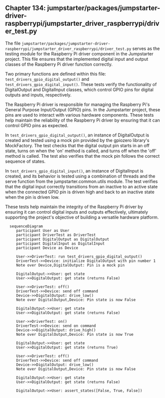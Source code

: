 ## Chapter 134: jumpstarter/packages/jumpstarter-driver-raspberrypi/jumpstarter_driver_raspberrypi/driver_test.py

 The file `jumpstarter/packages/jumpstarter-driver-raspberrypi/jumpstarter_driver_raspberrypi/driver_test.py` serves as the testing module for the Raspberry Pi driver component in the Jumpstarter project. This file ensures that the implemented digital input and output classes of the Raspberry Pi driver function correctly.

   Two primary functions are defined within this file: `test_drivers_gpio_digital_output()` and `test_drivers_gpio_digital_input()`. These tests verify the functionality of DigitalOutput and DigitalInput classes, which control GPIO pins for digital outputs and inputs, respectively.

   The Raspberry Pi driver is responsible for managing the Raspberry Pi's General Purpose Input/Output (GPIO) pins. In the Jumpstarter project, these pins are used to interact with various hardware components. These tests help maintain the reliability of the Raspberry Pi driver by ensuring that it can control GPIO pins as expected.

   In `test_drivers_gpio_digital_output()`, an instance of DigitalOutput is created and tested using a mock pin provided by the gpiozero library's MockFactory. The test checks that the digital output pin starts in an off state, turns on when the 'on' method is called, and turns off when the 'off' method is called. The test also verifies that the mock pin follows the correct sequence of states.

   In `test_drivers_gpio_digital_input()`, an instance of DigitalInput is created, and its behavior is tested using a combination of threads and the serve function from the jumpstarter.common.utils module. The test verifies that the digital input correctly transitions from an inactive to an active state when the connected GPIO pin is driven high and back to an inactive state when the pin is driven low.

   These tests help maintain the integrity of the Raspberry Pi driver by ensuring it can control digital inputs and outputs effectively, ultimately supporting the project's objective of building a versatile hardware platform.

 ```mermaid
   sequenceDiagram
      participant User as User
      participant DriverTest as DriverTest
      participant DigitalOutput as DigitalOutput
      participant DigitalInput as DigitalInput
      participant Device as Device

      User->>DriverTest: run test_drivers_gpio_digital_output()
      DriverTest->>Device: initialize DigitalOutput with pin number 1
      Note over Device,DigitalOutput: Pin is a mock pin

      DigitalOutput->>User: get state
      User->>DigitalOutput: get state (returns False)

      User->>DriverTest: off()
      DriverTest->>Device: send off command
      Device->>DigitalOutput: drive_low()
      Note over DigitalOutput,Device: Pin state is now False

      DigitalOutput->>User: get state
      User->>DigitalOutput: get state (returns False)

      User->>DriverTest: on()
      DriverTest->>Device: send on command
      Device->>DigitalOutput: drive_high()
      Note over DigitalOutput,Device: Pin state is now True

      DigitalOutput->>User: get state
      User->>DigitalOutput: get state (returns True)

      User->>DriverTest: off()
      DriverTest->>Device: send off command
      Device->>DigitalOutput: drive_low()
      Note over DigitalOutput,Device: Pin state is now False

      DigitalOutput->>User: get state
      User->>DigitalOutput: get state (returns False)

      DigitalOutput->>User: assert_states([False, True, False])
   ```